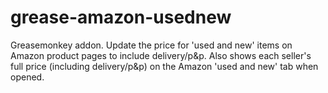 grease-amazon-usednew
=====================

Greasemonkey addon. Update the price for 'used and new' items on Amazon product pages to include delivery/p&amp;p. Also shows each seller's full price (including delivery/p&amp;p) on the Amazon 'used and new' tab when opened.